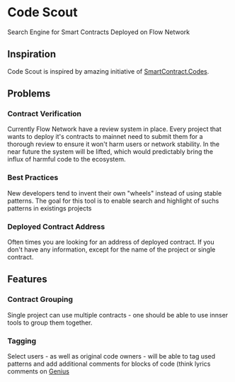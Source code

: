 # Code Scout
Search Engine for Smart Contracts Deployed on Flow Network

## Inspiration
Code Scout is inspired by amazing initiative of [SmartContract.Codes](https://hackmd.io/@T6Wf5EsOQKe-6wyPjJPtuw/ryEjJvUkB).

## Problems

### Contract Verification
Currently Flow Network have a review system in place. Every project that wants to deploy it's contracts to mainnet need to submit them for a thorough review to ensure it won't harm users or network stability. In the near future the system will be lifted, which would predictably bring the influx of harmful code to the ecosystem.

### Best Practices
New developers tend to invent their own "wheels" instead of using stable patterns. The goal for this tool is to enable search and highlight of suchs patterns in existings projects

### Deployed Contract Address
Often times you are looking for an address of deployed contract. If you don't have any information, except for the name of the project or single contract.


## Features
### Contract Grouping
Single project can use multiple contracts - one should be able to use innser tools to group them together.

### Tagging
Select users - as well as original code owners - will be able to tag used patterns and add additional comments for blocks of code (think lyrics comments on [Genius](https://genius.com/Spice-genie-lyrics)
